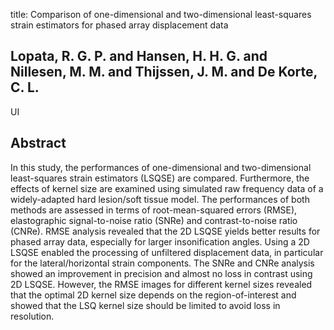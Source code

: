 title: Comparison of one-dimensional and two-dimensional least-squares strain estimators for phased array displacement data

## Lopata, R. G. P. and Hansen, H. H. G. and Nillesen, M. M. and Thijssen, J. M. and De Korte, C. L.
UI


## Abstract
In this study, the performances of one-dimensional and two-dimensional least-squares strain estimators (LSQSE) are compared. Furthermore, the effects of kernel size are examined using simulated raw frequency data of a widely-adapted hard lesion/soft tissue model. The performances of both methods are assessed in terms of root-mean-squared errors (RMSE), elastographic signal-to-noise ratio (SNRe) and contrast-to-noise ratio (CNRe). RMSE analysis revealed that the 2D LSQSE yields better results for phased array data, especially for larger insonification angles. Using a 2D LSQSE enabled the processing of unfiltered displacement data, in particular for the lateral/horizontal strain components. The SNRe and CNRe analysis showed an improvement in precision and almost no loss in contrast using 2D LSQSE. However, the RMSE images for different kernel sizes revealed that the optimal 2D kernel size depends on the region-of-interest and showed that the LSQ kernel size should be limited to avoid loss in resolution.

